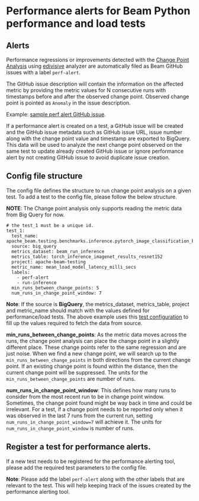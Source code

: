 <!--
    Licensed to the Apache Software Foundation (ASF) under one
    or more contributor license agreements.  See the NOTICE file
    distributed with this work for additional information
    regarding copyright ownership.  The ASF licenses this file
    to you under the Apache License, Version 2.0 (the
    "License"); you may not use this file except in compliance
    with the License.  You may obtain a copy of the License at

      http://www.apache.org/licenses/LICENSE-2.0

    Unless required by applicable law or agreed to in writing,
    software distributed under the License is distributed on an
    "AS IS" BASIS, WITHOUT WARRANTIES OR CONDITIONS OF ANY
    KIND, either express or implied.  See the License for the
    specific language governing permissions and limitations
    under the License.
-->

<h1>Performance alerts for Beam Python performance and load tests</h1>


<h2> Alerts </h2>

Performance regressions or improvements detected with the [Change Point Analysis](https://en.wikipedia.org/wiki/Change_detection) using [edivisive](https://github.com/apache/beam/blob/0a91d139dea4276dc46176c4cdcdfce210fc50c4/.test-infra/jenkins/job_InferenceBenchmarkTests_Python.groovy#L30) 
analyzer are automatically filed as Beam GitHub issues with a label `perf-alert`.

The GitHub issue description will contain the information on the affected metric by providing the metric values for N consecutive runs with timestamps
before and after the observed change point. Observed change point is pointed as `Anomaly` in the issue description. 

Example: [sample perf alert GitHub issue](https://github.com/AnandInguva/beam/issues/83).

If a performance alert is created on a test, a GitHub issue will be created and the GitHub issue metadata such as GitHub issue
URL, issue number along with the change point value and timestamp are exported to BigQuery. This data will be used to analyze the next change point observed on the same test to
update already created GitHub issue or ignore performance alert by not creating GitHub issue to avoid duplicate issue creation.

<h2> Config file structure </h2>
The config file defines the structure to run change point analysis on a given test. To add a test to the config file, 
please follow the below structure.

**NOTE**: The Change point analysis only supports reading the metric data from Big Query for now.

```
# the test_1 must be a unique id.
test_1:
  test_name: apache_beam.testing.benchmarks.inference.pytorch_image_classification_benchmarks
  source: big_query
  metrics_dataset: beam_run_inference
  metrics_table: torch_inference_imagenet_results_resnet152
  project: apache-beam-testing
  metric_name: mean_load_model_latency_milli_secs
  labels:
    - perf-alert
    - run-inference
  min_runs_between_change_points: 5
  num_runs_in_change_point_window: 7
```

**Note**: If the source is **BigQuery**, the metrics_dataset, metrics_table, project and metric_name should match with the values defined for performance/load tests.
The above example uses this [test configuration](https://github.com/apache/beam/blob/0a91d139dea4276dc46176c4cdcdfce210fc50c4/.test-infra/jenkins/job_InferenceBenchmarkTests_Python.groovy#L30) 
to fill up the values required to fetch the data from source.

**min_runs_between_change_points**: As the metric data moves across the runs, the change point analysis can place the 
change point in a slightly different place. These change points refer to the same regression and are just noise.
When we find a new change point, we will search up to the `min_runs_between_change_points` in both directions from the 
current change point. If an existing change point is found within the distance, then the current change point will be
suppressed. The units for the `min_runs_between_change_points` are number of runs. 

**num_runs_in_change_point_window**: This defines how many runs to consider from the most recent run to be in change point window.
Sometimes, the change point found might be way back in time and could be irrelevant. For a test, if a change point needs to be 
reported only when it was observed in the last 7 runs from the current run,
setting `num_runs_in_change_point_window=7` will achieve it. The units for `num_runs_in_change_point_window` is number of runs. 


<h2> Register a test for performance alerts. </h2>

If a new test needs to be registered for the performance alerting tool, please add the required test parameters to the 
config file. 

**Note**: Please add the label `perf-alert` along with the other labels that are relevant to the test. This will help keeping
track of the issues created by the performance alerting tool.


